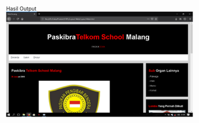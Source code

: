 Hasil Output
![alt text](https://raw.githubusercontent.com/ArdiArya/Layout-Web/master/Output%20Layout%20Web.png)
